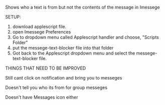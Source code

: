  Shows who a text is from but not the contents of the message in Imessege
 
SETUP:

1. download applescript file. 
2. open Imessege Preferences
3. Go to dropdown menu called Applescript handler and choose, "Scripts Folder"
4. put the messege-text-blocker file into that folder
5. Got back to the Applescript dropdown menu and select the messege-text-blocker file.

THINGS THAT NEED TO BE IMPROVED

  Still cant click on notification and bring you to messeges
 
  Doesn't tell you who its from for group messeges
 
  Doesn't have Messages icon either
